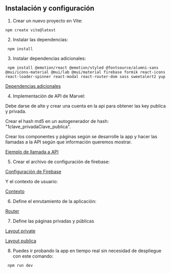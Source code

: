 ## Instalación y configuración

1. Crear un nuevo proyecto en Vite:

```npm create vite@latest```

2. Instalar las dependencias:

``` npm install```

3. Instalar dependencias adicionales:

``` npm install @emotion/react @emotion/styled @fontsource/alumni-sans @mui/icons-material @mui/lab @mui/material firebase formik react-icons react-loader-spinner react-modal react-router-dom sass sweetalert2 yup```

[Dependencias adicionales](/package.json)

4. Implementación de API de Marvel:

Debe darse de alte y crear una cuenta en la api para obtener las key publica y privada. 

Crear el hash md5 en un autogenerador de hash:
"1clave_privadaClave_publica".

Crear los componentes y páginas según se desarrolle la app y hacer las llamadas a la API según que información queremos mostrar.

[Ejemplo de llamada a API](/src/pages/Inicio.jsx)

5. Crear el archivo de configuración de firebase:

[Configuración de Firebase](/src/config/Firebase.jsx)

Y el contexto de usuario:

[Contexto](/src/context/UserContext.jsx)

6. Define el enrutamiento de la aplicación:

[Router](/src/router/index.jsx)

7. Define las páginas privadas y públicas

[Layout private](/src/layouts/LayoutPrivate.jsx)

[Layout publica](/src/layouts/LayoutPublic.jsx)

8. Puedes ir probando la app en tiempo real sin necesidad de despliegue con este comando:

```  npm run dev ```
